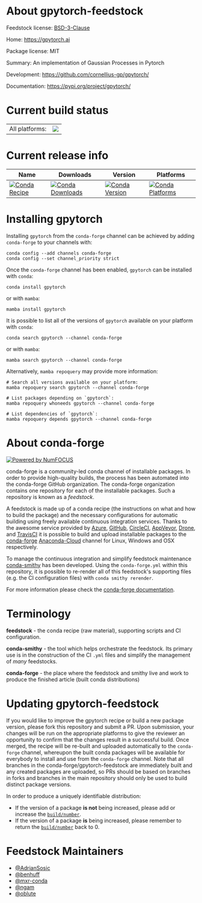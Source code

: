 About gpytorch-feedstock
========================

Feedstock license: [BSD-3-Clause](https://github.com/conda-forge/gpytorch-feedstock/blob/main/LICENSE.txt)

Home: https://gpytorch.ai

Package license: MIT

Summary: An implementation of Gaussian Processes in Pytorch

Development: https://github.com/cornellius-gp/gpytorch/

Documentation: https://pypi.org/project/gpytorch/

Current build status
====================


<table><tr><td>All platforms:</td>
    <td>
      <a href="https://dev.azure.com/conda-forge/feedstock-builds/_build/latest?definitionId=9221&branchName=main">
        <img src="https://dev.azure.com/conda-forge/feedstock-builds/_apis/build/status/gpytorch-feedstock?branchName=main">
      </a>
    </td>
  </tr>
</table>

Current release info
====================

| Name | Downloads | Version | Platforms |
| --- | --- | --- | --- |
| [![Conda Recipe](https://img.shields.io/badge/recipe-gpytorch-green.svg)](https://anaconda.org/conda-forge/gpytorch) | [![Conda Downloads](https://img.shields.io/conda/dn/conda-forge/gpytorch.svg)](https://anaconda.org/conda-forge/gpytorch) | [![Conda Version](https://img.shields.io/conda/vn/conda-forge/gpytorch.svg)](https://anaconda.org/conda-forge/gpytorch) | [![Conda Platforms](https://img.shields.io/conda/pn/conda-forge/gpytorch.svg)](https://anaconda.org/conda-forge/gpytorch) |

Installing gpytorch
===================

Installing `gpytorch` from the `conda-forge` channel can be achieved by adding `conda-forge` to your channels with:

```
conda config --add channels conda-forge
conda config --set channel_priority strict
```

Once the `conda-forge` channel has been enabled, `gpytorch` can be installed with `conda`:

```
conda install gpytorch
```

or with `mamba`:

```
mamba install gpytorch
```

It is possible to list all of the versions of `gpytorch` available on your platform with `conda`:

```
conda search gpytorch --channel conda-forge
```

or with `mamba`:

```
mamba search gpytorch --channel conda-forge
```

Alternatively, `mamba repoquery` may provide more information:

```
# Search all versions available on your platform:
mamba repoquery search gpytorch --channel conda-forge

# List packages depending on `gpytorch`:
mamba repoquery whoneeds gpytorch --channel conda-forge

# List dependencies of `gpytorch`:
mamba repoquery depends gpytorch --channel conda-forge
```


About conda-forge
=================

[![Powered by
NumFOCUS](https://img.shields.io/badge/powered%20by-NumFOCUS-orange.svg?style=flat&colorA=E1523D&colorB=007D8A)](https://numfocus.org)

conda-forge is a community-led conda channel of installable packages.
In order to provide high-quality builds, the process has been automated into the
conda-forge GitHub organization. The conda-forge organization contains one repository
for each of the installable packages. Such a repository is known as a *feedstock*.

A feedstock is made up of a conda recipe (the instructions on what and how to build
the package) and the necessary configurations for automatic building using freely
available continuous integration services. Thanks to the awesome service provided by
[Azure](https://azure.microsoft.com/en-us/services/devops/), [GitHub](https://github.com/),
[CircleCI](https://circleci.com/), [AppVeyor](https://www.appveyor.com/),
[Drone](https://cloud.drone.io/welcome), and [TravisCI](https://travis-ci.com/)
it is possible to build and upload installable packages to the
[conda-forge](https://anaconda.org/conda-forge) [Anaconda-Cloud](https://anaconda.org/)
channel for Linux, Windows and OSX respectively.

To manage the continuous integration and simplify feedstock maintenance
[conda-smithy](https://github.com/conda-forge/conda-smithy) has been developed.
Using the ``conda-forge.yml`` within this repository, it is possible to re-render all of
this feedstock's supporting files (e.g. the CI configuration files) with ``conda smithy rerender``.

For more information please check the [conda-forge documentation](https://conda-forge.org/docs/).

Terminology
===========

**feedstock** - the conda recipe (raw material), supporting scripts and CI configuration.

**conda-smithy** - the tool which helps orchestrate the feedstock.
                   Its primary use is in the construction of the CI ``.yml`` files
                   and simplify the management of *many* feedstocks.

**conda-forge** - the place where the feedstock and smithy live and work to
                  produce the finished article (built conda distributions)


Updating gpytorch-feedstock
===========================

If you would like to improve the gpytorch recipe or build a new
package version, please fork this repository and submit a PR. Upon submission,
your changes will be run on the appropriate platforms to give the reviewer an
opportunity to confirm that the changes result in a successful build. Once
merged, the recipe will be re-built and uploaded automatically to the
`conda-forge` channel, whereupon the built conda packages will be available for
everybody to install and use from the `conda-forge` channel.
Note that all branches in the conda-forge/gpytorch-feedstock are
immediately built and any created packages are uploaded, so PRs should be based
on branches in forks and branches in the main repository should only be used to
build distinct package versions.

In order to produce a uniquely identifiable distribution:
 * If the version of a package **is not** being increased, please add or increase
   the [``build/number``](https://docs.conda.io/projects/conda-build/en/latest/resources/define-metadata.html#build-number-and-string).
 * If the version of a package **is** being increased, please remember to return
   the [``build/number``](https://docs.conda.io/projects/conda-build/en/latest/resources/define-metadata.html#build-number-and-string)
   back to 0.

Feedstock Maintainers
=====================

* [@AdrianSosic](https://github.com/AdrianSosic/)
* [@benhuff](https://github.com/benhuff/)
* [@mxr-conda](https://github.com/mxr-conda/)
* [@ngam](https://github.com/ngam/)
* [@oblute](https://github.com/oblute/)

